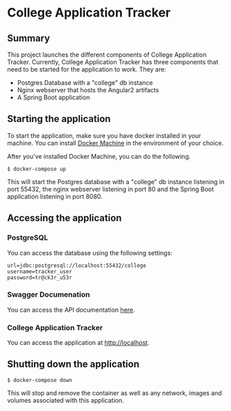 # College Application Tracker
## Summary
This project launches the different components of College Application Tracker.  Currently, College Application Tracker has three components that need to be started for the application to work.  They are:

* Postgres Database with a "college" db instance
* Nginx webserver that hosts the Angular2 artifacts
* A Spring Boot application

## Starting the application
To start the application, make sure you have docker installed in your machine.  You can install [Docker Machine](https://docs.docker.com/machine/install-machine/) in the environment of your choice.

After you've installed Docker Machine, you can do the following.
```
$ docker-compose up
```

This will start the Postgres database with a "college" db instance listening in port 55432, the nginx webserver listening in port 80 and the Spring Boot application listening in port 8080.

## Accessing the application
### PostgreSQL
You can access the database using the following settings:
```
url=jdbc:postgresql://localhost:55432/college
username=tracker_user
password=tr@ck3r_u53r
```
### Swagger Documenation
You can access the API documentation [here](http://localhost:8080/swagger-ui.html).
### College Application Tracker
You can access the application at [http://localhost](http://localhost:8080/swagger-ui.html).

## Shutting down the application
```
$ docker-compose down
```

This will stop and remove the container as well as any network, images and volumes associated with this application.
